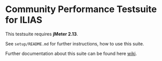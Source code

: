 # Community Performance Testsuite for ILIAS

This testsuite requires **jMeter 2.13**.

See `setup/README.md` for further instructions, how to use this suite.

Further documentation about this suite can be found here [wiki](https://github.com/qualitus/performance-tests/wiki).
